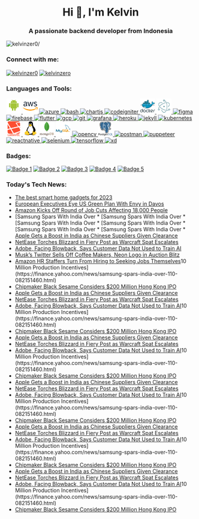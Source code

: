 <h1 align="center">Hi 👋, I'm Kelvin</h1>
<h3 align="center">A passionate backend developer from Indonesia</h3>
<p align="left"> <img src=https://komarev.com/ghpvc/?username=kelvinzer0 alt=kelvinzer0/> </p>

<h3 align="left">Connect with me:</h3>
<p align="left">
    <a href="https://dev.to/kelvinzer0" target="blank"><img align="center" src="https://cdn.jsdelivr.net/npm/simple-icons@3.0.1/icons/dev-dot-to.svg" alt="kelvinzer0" height="30" width="40" /></a>
    <a href="https://linkedin.com/in/kelvinzero" target="blank"><img align="center" src="https://cdn.jsdelivr.net/npm/simple-icons@3.0.1/icons/linkedin.svg" alt="kelvinzero" height="30" width="40" /></a>
</p>

<h3 align="left">Languages and Tools:</h3>
<p align="left">
    <a href="https://developer.android.com" target="_blank" rel="noreferrer"> <img src="https://raw.githubusercontent.com/devicons/devicon/master/icons/android/android-original-wordmark.svg" alt="android" width="40" height="40" /> </a>
    <a href="https://aws.amazon.com" target="_blank" rel="noreferrer"> <img src="https://raw.githubusercontent.com/devicons/devicon/master/icons/amazonwebservices/amazonwebservices-original-wordmark.svg" alt="aws" width="40" height="40" /> </a>
    <a href="https://azure.microsoft.com/en-in/" target="_blank" rel="noreferrer">
    <img src="https://www.vectorlogo.zone/logos/microsoft_azure/microsoft_azure-icon.svg" alt="azure" width="40" height="40" /> </a>
    <a href="https://www.gnu.org/software/bash/" target="_blank" rel="noreferrer"> <img src="https://www.vectorlogo.zone/logos/gnu_bash/gnu_bash-icon.svg" alt="bash" width="40" height="40" /> </a>
    <a href="https://www.chartjs.org" target="_blank" rel="noreferrer"> <img src="https://www.chartjs.org/media/logo-title.svg" alt="chartjs" width="40" height="40" /> </a>
    <a href="https://codeigniter.com" target="_blank" rel="noreferrer"> <img src="https://cdn.worldvectorlogo.com/logos/codeigniter.svg" alt="codeigniter" width="40" height="40" /> </a>
    <a href="https://www.docker.com/" target="_blank" rel="noreferrer"> <img src="https://raw.githubusercontent.com/devicons/devicon/master/icons/docker/docker-original-wordmark.svg" alt="docker" width="40" height="40" /> </a>
    <a href="https://www.electronjs.org" target="_blank" rel="noreferrer"> <img src="https://raw.githubusercontent.com/devicons/devicon/master/icons/electron/electron-original.svg" alt="electron" width="40" height="40" /> </a>
    <a href="https://www.figma.com/" target="_blank" rel="noreferrer"> <img src="https://www.vectorlogo.zone/logos/figma/figma-icon.svg" alt="figma" width="40" height="40" /> </a>
    <a href="https://firebase.google.com/" target="_blank" rel="noreferrer"> <img src="https://www.vectorlogo.zone/logos/firebase/firebase-icon.svg" alt="firebase" width="40" height="40" /> </a>
    <a href="https://flutter.dev" target="_blank" rel="noreferrer"> <img src="https://www.vectorlogo.zone/logos/flutterio/flutterio-icon.svg" alt="flutter" width="40" height="40" /> </a>
    <a href="https://cloud.google.com" target="_blank" rel="noreferrer"> <img src="https://www.vectorlogo.zone/logos/google_cloud/google_cloud-icon.svg" alt="gcp" width="40" height="40" /> </a>
    <a href="https://git-scm.com/" target="_blank" rel="noreferrer"> <img src="https://www.vectorlogo.zone/logos/git-scm/git-scm-icon.svg" alt="git" width="40" height="40" /> </a>
    <a href="https://grafana.com" target="_blank" rel="noreferrer"> <img src="https://www.vectorlogo.zone/logos/grafana/grafana-icon.svg" alt="grafana" width="40" height="40" /> </a>
    <a href="https://heroku.com" target="_blank" rel="noreferrer"> <img src="https://www.vectorlogo.zone/logos/heroku/heroku-icon.svg" alt="heroku" width="40" height="40" /> </a>
    <a href="https://jekyllrb.com/" target="_blank" rel="noreferrer"> <img src="https://www.vectorlogo.zone/logos/jekyllrb/jekyllrb-icon.svg" alt="jekyll" width="40" height="40" /> </a>
    <a href="https://kubernetes.io" target="_blank" rel="noreferrer"> <img src="https://www.vectorlogo.zone/logos/kubernetes/kubernetes-icon.svg" alt="kubernetes" width="40" height="40" /> </a>
    <a href="https://laravel.com/" target="_blank" rel="noreferrer"> <img src="https://raw.githubusercontent.com/devicons/devicon/master/icons/laravel/laravel-plain-wordmark.svg" alt="laravel" width="40" height="40" /> </a>
    <a href="https://www.linux.org/" target="_blank" rel="noreferrer"> <img src="https://raw.githubusercontent.com/devicons/devicon/master/icons/linux/linux-original.svg" alt="linux" width="40" height="40" /> </a>
    <a href="https://www.mongodb.com/" target="_blank" rel="noreferrer"> <img src="https://raw.githubusercontent.com/devicons/devicon/master/icons/mongodb/mongodb-original-wordmark.svg" alt="mongodb" width="40" height="40" /> </a>
    <a href="https://www.mysql.com/" target="_blank" rel="noreferrer"> <img src="https://raw.githubusercontent.com/devicons/devicon/master/icons/mysql/mysql-original-wordmark.svg" alt="mysql" width="40" height="40" /> </a>
    <a href="https://opencv.org/" target="_blank" rel="noreferrer"> <img src="https://www.vectorlogo.zone/logos/opencv/opencv-icon.svg" alt="opencv" width="40" height="40" /> </a>
    <a href="https://www.postgresql.org" target="_blank" rel="noreferrer"> <img src="https://raw.githubusercontent.com/devicons/devicon/master/icons/postgresql/postgresql-original-wordmark.svg" alt="postgresql" width="40" height="40" /> </a>
    <a href="https://postman.com" target="_blank" rel="noreferrer"> <img src="https://www.vectorlogo.zone/logos/getpostman/getpostman-icon.svg" alt="postman" width="40" height="40" /> </a>
    <a href="https://github.com/puppeteer/puppeteer" target="_blank" rel="noreferrer"> <img src="https://www.vectorlogo.zone/logos/pptrdev/pptrdev-official.svg" alt="puppeteer" width="40" height="40" /> </a>
    <a href="https://reactnative.dev/" target="_blank" rel="noreferrer"> <img src="https://reactnative.dev/img/header_logo.svg" alt="reactnative" width="40" height="40" /> </a>
    <a href="https://www.selenium.dev" target="_blank" rel="noreferrer"> <img src="https://raw.githubusercontent.com/detain/svg-logos/780f25886640cef088af994181646db2f6b1a3f8/svg/selenium-logo.svg" alt="selenium" width="40" height="40" /> </a>
    <a href="https://www.tensorflow.org" target="_blank" rel="noreferrer"> <img src="https://www.vectorlogo.zone/logos/tensorflow/tensorflow-icon.svg" alt="tensorflow" width="40" height="40" /> </a>
    <a href="https://www.adobe.com/products/xd.html" target="_blank" rel="noreferrer"> <img src="https://cdn.worldvectorlogo.com/logos/adobe-xd.svg" alt="xd" width="40" height="40" /> </a>
</p>

<h3 align="left">Badges:</h3>
<p align="left">
<a href="https://www.credly.com/badges/0abb5bd7-8acd-43e5-a68a-2b3b67987daa/embedded" target="_blank"><img src="https://images.credly.com/images/f70ce45d-0fc5-4e82-a49c-10386b3b5b08/image.png" alt="Badge 1" width="40" height="40"></a>
<a href="https://www.credly.com/badges/4e3b3c9e-dfd3-4ece-a957-3d126ee20b6e/embedded" target="_blank"><img src="https://images.credly.com/images/964d28c3-1543-4e23-bc30-97a2cdc15a59/image.png" alt="Badge 2" width="40" height="40"></a>
<a href="https://www.credly.com/badges/c26ff9be-2fca-4fe7-b022-84f1cb350f16/embedded" target="_blank"><img src="https://images.credly.com/images/0571ab1d-f43b-43d9-9c68-8ebd0ebd61b7/Python_for_Data_Sci_and_AI_Foundational.png" alt="Badge 3" width="40" height="40"></a>
<a href="https://www.credly.com/badges/2c00d2f4-8660-45cc-8ee1-fb11be7378b8/embedded" target="_blank"><img src="https://images.credly.com/images/3cd98d8a-c224-4f8f-a839-d0a87422f2c1/Python_Project_for_AI_and_Application_Development.png" alt="Badge 4" width="40" height="40"></a>
<a href="https://www.credly.com/badges/966890c4-3f82-4d57-b82a-05b7faf53781/embedded" target="_blank"><img src="https://images.credly.com/images/767c6a2b-4026-4395-80a2-0d2cb1eff8af/image.png" alt="Badge 5" width="40" height="40"></a>
</p>

### Today's Tech News:

<!--START_SECTION:feed-->
* [The best smart home gadgets for 2023](https:&#x2F;&#x2F;finance.yahoo.com&#x2F;news&#x2F;best-smart-home-devices-154557162.html)
* [European Executives Eye US Green Plan With Envy in Davos](https:&#x2F;&#x2F;finance.yahoo.com&#x2F;news&#x2F;european-executives-eye-us-green-140005764.html)
* [Amazon Kicks Off Round of Job Cuts Affecting 18,000 People](https:&#x2F;&#x2F;finance.yahoo.com&#x2F;news&#x2F;amazon-kicks-off-round-job-094757046.html)
* [Samsung Spars With India Over * [Samsung Spars With India Over * [Samsung Spars With India Over * [Samsung Spars With India Over * [Samsung Spars With India Over * [Samsung Spars With India Over * [Apple Gets a Boost in India as Chinese Suppliers Given Clearance](https:&#x2F;&#x2F;finance.yahoo.com&#x2F;news&#x2F;apple-gets-boost-india-chinese-042818198.html)
* [NetEase Torches Blizzard in Fiery Post as Warcraft Spat Escalates](https:&#x2F;&#x2F;finance.yahoo.com&#x2F;news&#x2F;netease-torches-blizzard-fiery-post-013058172.html)
* [Adobe, Facing Blowback, Says Customer Data Not Used to Train AI](https:&#x2F;&#x2F;finance.yahoo.com&#x2F;news&#x2F;adobe-facing-blowback-says-customer-005827478.html)
* [Musk’s Twitter Sells Off Coffee Makers, Neon Logo in Auction Blitz](https:&#x2F;&#x2F;finance.yahoo.com&#x2F;news&#x2F;musk-twitter-sells-off-coffee-223249348.html)
* [Amazon HR Staffers Turn From Hiring to Seeking Jobs Themselves](https:&#x2F;&#x2F;finance.yahoo.com&#x2F;news&#x2F;amazon-hr-staffers-turn-hiring-185015760.html)10 Million Production Incentives](https:&#x2F;&#x2F;finance.yahoo.com&#x2F;news&#x2F;samsung-spars-india-over-110-082151460.html)
* [Chipmaker Black Sesame Considers $200 Million Hong Kong IPO](https:&#x2F;&#x2F;finance.yahoo.com&#x2F;news&#x2F;chipmaker-black-sesame-considers-200-075435742.html)
* [Apple Gets a Boost in India as Chinese Suppliers Given Clearance](https:&#x2F;&#x2F;finance.yahoo.com&#x2F;news&#x2F;apple-gets-boost-india-chinese-042818198.html)
* [NetEase Torches Blizzard in Fiery Post as Warcraft Spat Escalates](https:&#x2F;&#x2F;finance.yahoo.com&#x2F;news&#x2F;netease-torches-blizzard-fiery-post-013058172.html)
* [Adobe, Facing Blowback, Says Customer Data Not Used to Train AI](https:&#x2F;&#x2F;finance.yahoo.com&#x2F;news&#x2F;adobe-facing-blowback-says-customer-005827478.html)10 Million Production Incentives](https:&#x2F;&#x2F;finance.yahoo.com&#x2F;news&#x2F;samsung-spars-india-over-110-082151460.html)
* [Chipmaker Black Sesame Considers $200 Million Hong Kong IPO](https:&#x2F;&#x2F;finance.yahoo.com&#x2F;news&#x2F;chipmaker-black-sesame-considers-200-075435742.html)
* [Apple Gets a Boost in India as Chinese Suppliers Given Clearance](https:&#x2F;&#x2F;finance.yahoo.com&#x2F;news&#x2F;apple-gets-boost-india-chinese-042818198.html)
* [NetEase Torches Blizzard in Fiery Post as Warcraft Spat Escalates](https:&#x2F;&#x2F;finance.yahoo.com&#x2F;news&#x2F;netease-torches-blizzard-fiery-post-013058172.html)
* [Adobe, Facing Blowback, Says Customer Data Not Used to Train AI](https:&#x2F;&#x2F;finance.yahoo.com&#x2F;news&#x2F;adobe-facing-blowback-says-customer-005827478.html)10 Million Production Incentives](https:&#x2F;&#x2F;finance.yahoo.com&#x2F;news&#x2F;samsung-spars-india-over-110-082151460.html)
* [Chipmaker Black Sesame Considers $200 Million Hong Kong IPO](https:&#x2F;&#x2F;finance.yahoo.com&#x2F;news&#x2F;chipmaker-black-sesame-considers-200-075435742.html)
* [Apple Gets a Boost in India as Chinese Suppliers Given Clearance](https:&#x2F;&#x2F;finance.yahoo.com&#x2F;news&#x2F;apple-gets-boost-india-chinese-042818198.html)
* [NetEase Torches Blizzard in Fiery Post as Warcraft Spat Escalates](https:&#x2F;&#x2F;finance.yahoo.com&#x2F;news&#x2F;netease-torches-blizzard-fiery-post-013058172.html)
* [Adobe, Facing Blowback, Says Customer Data Not Used to Train AI](https:&#x2F;&#x2F;finance.yahoo.com&#x2F;news&#x2F;adobe-facing-blowback-says-customer-005827478.html)10 Million Production Incentives](https:&#x2F;&#x2F;finance.yahoo.com&#x2F;news&#x2F;samsung-spars-india-over-110-082151460.html)
* [Chipmaker Black Sesame Considers $200 Million Hong Kong IPO](https:&#x2F;&#x2F;finance.yahoo.com&#x2F;news&#x2F;chipmaker-black-sesame-considers-200-075435742.html)
* [Apple Gets a Boost in India as Chinese Suppliers Given Clearance](https:&#x2F;&#x2F;finance.yahoo.com&#x2F;news&#x2F;apple-gets-boost-india-chinese-042818198.html)
* [NetEase Torches Blizzard in Fiery Post as Warcraft Spat Escalates](https:&#x2F;&#x2F;finance.yahoo.com&#x2F;news&#x2F;netease-torches-blizzard-fiery-post-013058172.html)
* [Adobe, Facing Blowback, Says Customer Data Not Used to Train AI](https:&#x2F;&#x2F;finance.yahoo.com&#x2F;news&#x2F;adobe-facing-blowback-says-customer-005827478.html)10 Million Production Incentives](https:&#x2F;&#x2F;finance.yahoo.com&#x2F;news&#x2F;samsung-spars-india-over-110-082151460.html)
* [Chipmaker Black Sesame Considers $200 Million Hong Kong IPO](https:&#x2F;&#x2F;finance.yahoo.com&#x2F;news&#x2F;chipmaker-black-sesame-considers-200-075435742.html)
* [Apple Gets a Boost in India as Chinese Suppliers Given Clearance](https:&#x2F;&#x2F;finance.yahoo.com&#x2F;news&#x2F;apple-gets-boost-india-chinese-042818198.html)
* [NetEase Torches Blizzard in Fiery Post as Warcraft Spat Escalates](https:&#x2F;&#x2F;finance.yahoo.com&#x2F;news&#x2F;netease-torches-blizzard-fiery-post-013058172.html)
* [Adobe, Facing Blowback, Says Customer Data Not Used to Train AI](https:&#x2F;&#x2F;finance.yahoo.com&#x2F;news&#x2F;adobe-facing-blowback-says-customer-005827478.html)10 Million Production Incentives](https:&#x2F;&#x2F;finance.yahoo.com&#x2F;news&#x2F;samsung-spars-india-over-110-082151460.html)
* [Chipmaker Black Sesame Considers $200 Million Hong Kong IPO](https:&#x2F;&#x2F;finance.yahoo.com&#x2F;news&#x2F;chipmaker-black-sesame-considers-200-075435742.html)
<!--END_SECTION:feed-->
